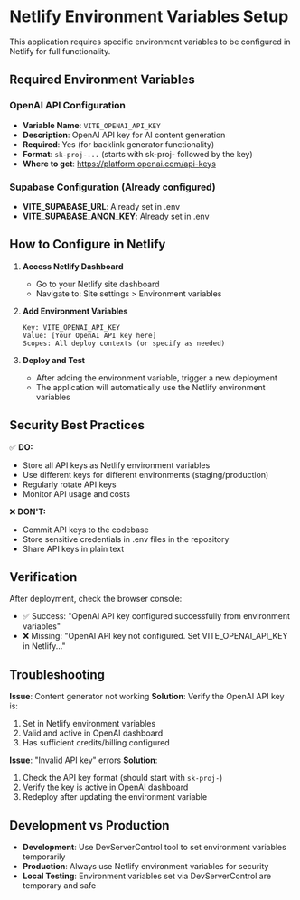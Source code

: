 # Netlify Environment Variables Setup

This application requires specific environment variables to be configured in Netlify for full functionality.

## Required Environment Variables

### OpenAI API Configuration
- **Variable Name**: `VITE_OPENAI_API_KEY`
- **Description**: OpenAI API key for AI content generation
- **Required**: Yes (for backlink generator functionality)
- **Format**: `sk-proj-...` (starts with sk-proj- followed by the key)
- **Where to get**: https://platform.openai.com/api-keys

### Supabase Configuration (Already configured)
- **VITE_SUPABASE_URL**: Already set in .env
- **VITE_SUPABASE_ANON_KEY**: Already set in .env

## How to Configure in Netlify

1. **Access Netlify Dashboard**
   - Go to your Netlify site dashboard
   - Navigate to: Site settings > Environment variables

2. **Add Environment Variables**
   ```
   Key: VITE_OPENAI_API_KEY
   Value: [Your OpenAI API key here]
   Scopes: All deploy contexts (or specify as needed)
   ```

3. **Deploy and Test**
   - After adding the environment variable, trigger a new deployment
   - The application will automatically use the Netlify environment variables

## Security Best Practices

✅ **DO:**
- Store all API keys as Netlify environment variables
- Use different keys for different environments (staging/production)
- Regularly rotate API keys
- Monitor API usage and costs

❌ **DON'T:**
- Commit API keys to the codebase
- Store sensitive credentials in .env files in the repository
- Share API keys in plain text

## Verification

After deployment, check the browser console:
- ✅ Success: "OpenAI API key configured successfully from environment variables"
- ❌ Missing: "OpenAI API key not configured. Set VITE_OPENAI_API_KEY in Netlify..."

## Troubleshooting

**Issue**: Content generator not working
**Solution**: Verify the OpenAI API key is:
1. Set in Netlify environment variables
2. Valid and active in OpenAI dashboard
3. Has sufficient credits/billing configured

**Issue**: "Invalid API key" errors
**Solution**: 
1. Check the API key format (should start with `sk-proj-`)
2. Verify the key is active in OpenAI dashboard
3. Redeploy after updating the environment variable

## Development vs Production

- **Development**: Use DevServerControl tool to set environment variables temporarily
- **Production**: Always use Netlify environment variables for security
- **Local Testing**: Environment variables set via DevServerControl are temporary and safe
